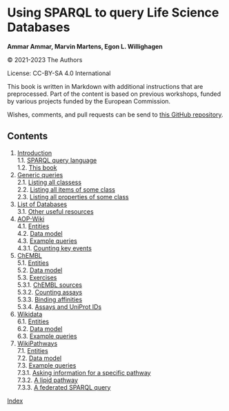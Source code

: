# Using SPARQL to query Life Science Databases

**Ammar Ammar, Marvin Martens, Egon L. Willighagen**

© 2021-2023 The Authors

License: CC-BY-SA 4.0 International

This book is written in Markdown with additional instructions that are preprocessed.
Part of the content is based on previous workshops, funded by various projects
funded by the European Commission.

Wishes, comments, and pull requests can be send to
[this GitHub repository](https://github.com/BiGCAT-UM/PRA3006-SPARQL/).

## Contents

1. [Introduction](intro.md) <br />
1.1. [SPARQL query language](intro.md#sparql-query-language) <br />
1.2. [This book](intro.md#this-book) <br />
2. [Generic queries](generic.md) <br />
2.1. [Listing all classess](generic.md#listing-all-classess) <br />
2.2. [Listing all items of some class](generic.md#listing-all-items-of-some-class) <br />
2.3. [Listing all properties of some class](generic.md#listing-all-properties-of-some-class) <br />
3. [List of Databases](list.md) <br />
3.1. [Other useful resources](list.md#other-useful-resources) <br />
4. [AOP-Wiki](aopwiki.md) <br />
4.1. [Entities](aopwiki.md#entities) <br />
4.2. [Data model](aopwiki.md#data-model) <br />
4.3. [Example queries](aopwiki.md#example-queries) <br />
4.3.1. [Counting key events](aopwiki.md#counting-key-events) <br />
5. [ChEMBL](chembl.md) <br />
5.1. [Entities](chembl.md#entities) <br />
5.2. [Data model](chembl.md#data-model) <br />
5.3. [Exercises](chembl.md#exercises) <br />
5.3.1. [ChEMBL sources](chembl.md#chembl-sources) <br />
5.3.2. [Counting assays](chembl.md#counting-assays) <br />
5.3.3. [Binding affinities](chembl.md#binding-affinities) <br />
5.3.4. [Assays and UniProt IDs](chembl.md#assays-and-uniprot-ids) <br />
6. [Wikidata](wikidata.md) <br />
6.1. [Entities](wikidata.md#entities) <br />
6.2. [Data model](wikidata.md#data-model) <br />
6.3. [Example queries](wikidata.md#example-queries) <br />
7. [WikiPathways](wikipathways.md) <br />
7.1. [Entities](wikipathways.md#entities) <br />
7.2. [Data model](wikipathways.md#data-model) <br />
7.3. [Example queries](wikipathways.md#example-queries) <br />
7.3.1. [Asking information for a specific pathway](wikipathways.md#asking-information-for-a-specific-pathway) <br />
7.3.2. [A lipid pathway](wikipathways.md#a-lipid-pathway) <br />
7.3.3. [A federated SPARQL query](wikipathways.md#a-federated-sparql-query) <br />

[Index](indexList.md) <br />

